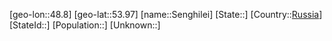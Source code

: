 ﻿---
location: [53.97,48.8]
type: City
tags:
- geo/City


SpocWebEntityId: 34199
isDeleted: false
confidential: public

---
[geo-lon::48.8]
[geo-lat::53.97]
[name::Senghilei]
[State::]
[Country::[Russia](geo/Continent/Europe/Russia.md)]
[StateId::]
[Population::]
[Unknown::]

